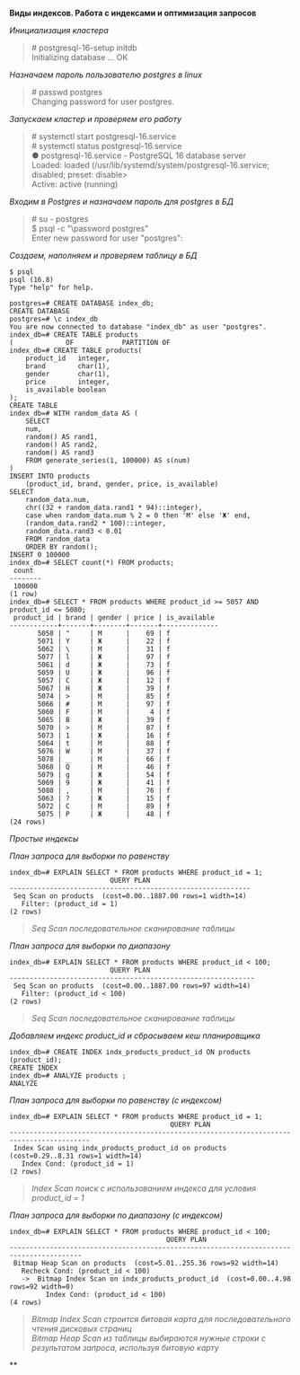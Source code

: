 **Виды индексов. Работа с индексами и оптимизация запросов**  
  
*Инициализация кластера*  
> \# postgresql-16-setup initdb  
> Initializing database ... OK  
  
*Назначаем пароль пользователю postgres в linux*  
> \# passwd postgres  
> Changing password for user postgres.  
  
*Запускаем кластер и проверяем его работу*  
> \# systemctl start postgresql-16.service  
> \# systemctl status postgresql-16.service  
> ● postgresql-16.service - PostgreSQL 16 database server  
> Loaded: loaded (/usr/lib/systemd/system/postgresql-16.service; disabled; preset: disable>  
> Active: active (running)  
  
*Входим в Postgres и назначаем пароль для postgres в БД*  
> \# su - postgres  
> \$ psql -c "\password postgres"  
> Enter new password for user "postgres":  
  
*Создаем, наполняем и проверяем таблицу в БД*  
```
$ psql 
psql (16.8)
Type "help" for help.

postgres=# CREATE DATABASE index_db;
CREATE DATABASE
postgres=# \c index_db 
You are now connected to database "index_db" as user "postgres".
index_db=# CREATE TABLE products 
(             OF            PARTITION OF  
index_db=# CREATE TABLE products(
    product_id   integer,
    brand        char(1),
    gender       char(1),
    price        integer,
    is_available boolean
);
CREATE TABLE
index_db=# WITH random_data AS (
    SELECT
    num,
    random() AS rand1,
    random() AS rand2,
    random() AS rand3
    FROM generate_series(1, 100000) AS s(num)
)
INSERT INTO products
    (product_id, brand, gender, price, is_available)
SELECT
    random_data.num,
    chr((32 + random_data.rand1 * 94)::integer),
    case when random_data.num % 2 = 0 then 'М' else 'Ж' end,
    (random_data.rand2 * 100)::integer,
    random_data.rand3 < 0.01
    FROM random_data
    ORDER BY random();
INSERT 0 100000
index_db=# SELECT count(*) FROM products;
 count  
--------
 100000
(1 row)
index_db=# SELECT * FROM products WHERE product_id >= 5057 AND product_id <= 5080;
 product_id | brand | gender | price | is_available 
------------+-------+--------+-------+--------------
       5058 | "     | М      |    69 | f
       5071 | Y     | Ж      |    22 | f
       5062 | \     | М      |    31 | f
       5077 | l     | Ж      |    97 | f
       5061 | d     | Ж      |    73 | f
       5059 | U     | Ж      |    96 | f
       5057 | C     | Ж      |    12 | f
       5067 | H     | Ж      |    39 | f
       5074 | >     | М      |    85 | f
       5066 | #     | М      |    97 | f
       5060 | F     | М      |     4 | f
       5065 | B     | Ж      |    39 | f
       5070 | >     | М      |    87 | f
       5073 | 1     | Ж      |    16 | f
       5064 | t     | М      |    88 | f
       5076 | W     | М      |    37 | f
       5078 | _     | М      |    66 | f
       5068 | Q     | М      |    46 | f
       5079 | g     | Ж      |    54 | f
       5069 | 9     | Ж      |    41 | f
       5080 | ,     | М      |    76 | f
       5063 | ?     | Ж      |    15 | f
       5072 | C     | М      |    89 | f
       5075 | P     | Ж      |    48 | f
(24 rows)
```
  
*Простые индексы*  
  
*План запроса для выборки по равенству*  
```
index_db=# EXPLAIN SELECT * FROM products WHERE product_id = 1;
                         QUERY PLAN                         
------------------------------------------------------------
 Seq Scan on products  (cost=0.00..1887.00 rows=1 width=14)
   Filter: (product_id = 1)
(2 rows)
```
> *Seq Scan последовательное сканирование таблицы*  
  
*План запроса для выборки по диапазону*  
```
index_db=# EXPLAIN SELECT * FROM products WHERE product_id < 100;
                         QUERY PLAN                          
-------------------------------------------------------------
 Seq Scan on products  (cost=0.00..1887.00 rows=97 width=14)
   Filter: (product_id < 100)
(2 rows)
```
> *Seq Scan последовательное сканирование таблицы*
  
*Добавляем индекс product_id и сбрасываем кеш планировщика*  
```
index_db=# CREATE INDEX indx_products_product_id ON products (product_id);
CREATE INDEX
index_db=# ANALYZE products ;
ANALYZE
```
  
*План запроса для выборки по равенству (с индексом)*  
```
index_db=# EXPLAIN SELECT * FROM products WHERE product_id = 1;
                                        QUERY PLAN                                        
------------------------------------------------------------------------------------------
 Index Scan using indx_products_product_id on products  (cost=0.29..8.31 rows=1 width=14)
   Index Cond: (product_id = 1)
(2 rows)
```
> *Index Scan поиск с использованием индекса для условия product_id = 1*  
  
*План запроса для выборки по диапазону (с индексом)*  
```
index_db=# EXPLAIN SELECT * FROM products WHERE product_id < 100;
                                       QUERY PLAN                                       
----------------------------------------------------------------------------------------
 Bitmap Heap Scan on products  (cost=5.01..255.36 rows=92 width=14)
   Recheck Cond: (product_id < 100)
   ->  Bitmap Index Scan on indx_products_product_id  (cost=0.00..4.98 rows=92 width=0)
         Index Cond: (product_id < 100)
(4 rows)
```
> *Bitmap Index Scan строится битовая карта для последовательного чтения дисковых страниц*  
> *Bitmap Heap Scan из таблицы выбираются нужные строки с результатом запроса, используя битовую карту*  
  
**  
